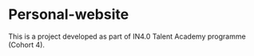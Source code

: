 # Personal-website
This is a project developed as part of IN4.0 Talent Academy programme (Cohort 4).
